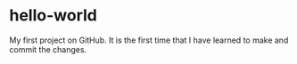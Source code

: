 # hello-world
My first project on GitHub.
It is the first time that I have learned to make and commit the changes.
